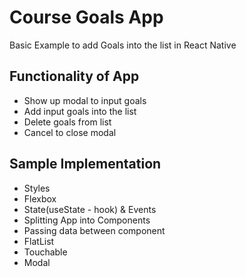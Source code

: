 # Course Goals App
Basic Example to add Goals into the list in React Native

## Functionality of App
- Show up modal to input goals
- Add input goals into the list
- Delete goals from list
- Cancel to close modal

## Sample Implementation
- Styles
- Flexbox
- State(useState - hook) & Events
- Splitting App into Components
- Passing data between component 
- FlatList
- Touchable
- Modal
